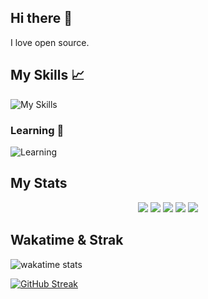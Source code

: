 ## Hi there 👋

I love open source.

## My Skills 📈
![My Skills](https://skillicons.dev/icons?i=java,c,scala,go,php,python)

### Learning 🤔
  ![Learning](https://skillicons.dev/icons?i=dotnet,azure,zig,cs,)


## My Stats
<div align="center">
  
![](http://github-profile-summary-cards.vercel.app/api/cards/profile-details?username=rxxuzi&theme=2077)
![](http://github-profile-summary-cards.vercel.app/api/cards/repos-per-language?username=rxxuzi&theme=2077)
![](http://github-profile-summary-cards.vercel.app/api/cards/most-commit-language?username=rxxuzi&theme=2077)
![](http://github-profile-summary-cards.vercel.app/api/cards/stats?username=rxxuzi&theme=2077)
![](http://github-profile-summary-cards.vercel.app/api/cards/productive-time?username=rxxuzi&theme=2077&utcOffset=8)

</div>

## Wakatime & Strak

![wakatime stats](https://github-readme-stats.vercel.app/api/wakatime?username=rxxuzi\&layout=compact&synthwave&theme=neon)

[![GitHub Streak](http://github-readme-streak-stats.herokuapp.com?user=rxxuzi&border_radius=5&date_format=n%2Fj%5B%2FY%5D&theme=neon)](https://git.io/streak-stats)
